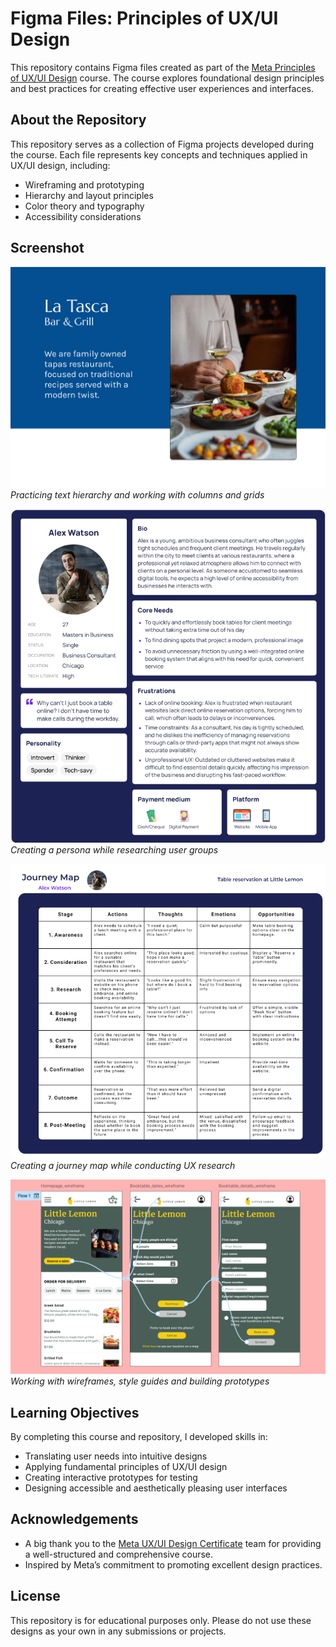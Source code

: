 # **Figma Files: Principles of UX/UI Design**

This repository contains Figma files created as part of the [Meta Principles of UX/UI Design](https://www.coursera.org/learn/meta-ux-ui-design) course. The course explores foundational design principles and best practices for creating effective user experiences and interfaces.

## **About the Repository**

This repository serves as a collection of Figma projects developed during the course. Each file represents key concepts and techniques applied in UX/UI design, including:

- Wireframing and prototyping
- Hierarchy and layout principles
- Color theory and typography
- Accessibility considerations

## **Screenshot**

![Text Layout Screenshot](Assets/screenshot.png)  
*Practicing text hierarchy and working with columns and grids*

![Persona Screenshot](Assets/persona-screenshot.png)
*Creating a persona while researching user groups*

![Persona Screenshot](Assets/journey-map-screenshot.png)
*Creating a journey map while conducting UX research*

![Prototype Screenshot](Assets/prototype-screenshot.png)
*Working with wireframes, style guides and building prototypes*

## **Learning Objectives**

By completing this course and repository, I developed skills in:

- Translating user needs into intuitive designs
- Applying fundamental principles of UX/UI design
- Creating interactive prototypes for testing
- Designing accessible and aesthetically pleasing user interfaces

## **Acknowledgements**

- A big thank you to the [Meta UX/UI Design Certificate](https://www.coursera.org/learn/meta-ux-ui-design) team for providing a well-structured and comprehensive course.
- Inspired by Meta’s commitment to promoting excellent design practices.

## **License**

This repository is for educational purposes only. Please do not use these designs as your own in any submissions or projects.
